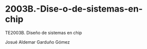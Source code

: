 # 2003B.-Dise-o-de-sistemas-en-chip
TE2003B. Diseño de sistemas en chip

Josué Aldemar Garduño Gómez
